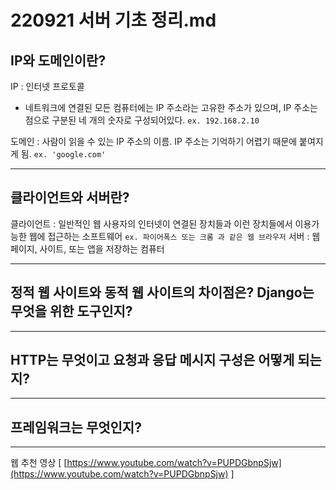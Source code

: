 # 220921 서버 기초 정리.md

## IP와 도메인이란?

IP : 인터넷 프로토콜
* 네트워크에 연결된 모든 컴퓨터에는 IP 주소라는 고유한 주소가 있으며, IP 주소는 점으로 구분된 네 개의 숫자로 구성되어있다.  `ex. 192.168.2.10`

도메인 : 사람이 읽을 수 있는 IP 주소의 이름. IP 주소는 기억하기 어렵기 때문에 붙여지게 됨. `ex. 'google.com'`

---

## 클라이언트와 서버란?

클라이언트 : 일반적인 웹 사용자의 인터넷이 연결된 장치들과 이런 장치들에서 이용가능한 웹에 접근하는 소프트웨어 `ex. 파이어폭스 또는 크롬 과 같은 웹 브라우저`
서버 : 웹페이지, 사이트, 또는 앱을 저장하는 컴퓨터

---

## 정적 웹 사이트와 동적 웹 사이트의 차이점은? Django는 무엇을 위한 도구인지?

---

## HTTP는 무엇이고 요청과 응답 메시지 구성은 어떻게 되는지?

---

## 프레임워크는 무엇인지?


---
웹 추천 영상 [ [https://www.youtube.com/watch?v=PUPDGbnpSjw](https://www.youtube.com/watch?v=PUPDGbnpSjw) ]